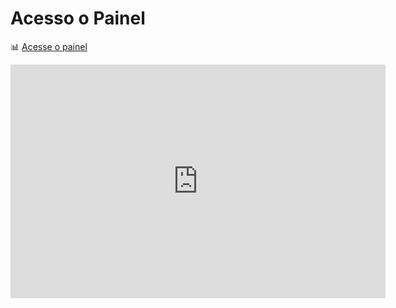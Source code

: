 # Acesso o Painel
📊 [Acesse o painel](https://app.powerbi.com/view?r=eyJrIjoiNjcwYmEyNWUtMTQwMC00M2U5LTkzOWUtNjRiMmFjNzcwMzA5IiwidCI6IjZkMDg4NjkwLTM0NjgtNDMwYy1iNjg2LWY5NGM0NzI5YWU0YiJ9)
<iframe title="Painel" width="600" height="373.5" src="https://app.powerbi.com/view?r=eyJrIjoiNjcwYmEyNWUtMTQwMC00M2U5LTkzOWUtNjRiMmFjNzcwMzA5IiwidCI6IjZkMDg4NjkwLTM0NjgtNDMwYy1iNjg2LWY5NGM0NzI5YWU0YiJ9" frameborder="0" allowFullScreen="true"></iframe>